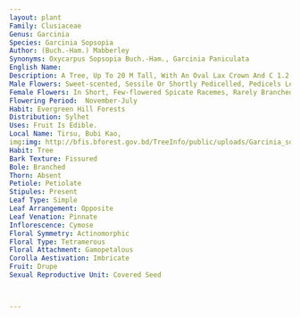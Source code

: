 ```yaml
---
layout: plant
Family: Clusiaceae
Genus: Garcinia
Species: Garcinia Sopsopia
Author: (Buch.-Ham.) Mabberley
Synonyms: Oxycarpus Sopsopia Buch.-Ham., Garcinia Paniculata
English Name: 
Description: A Tree, Up To 20 M Tall, With An Oval Lax Crown And C 1.2 M In Girth, Branchlets Many, Decussate, Ascending, Bark Greyish-red, Peeling Off In Small, Thin, Flakes, Exudes Yellow Gum. Leaves Simple, 13-20 Ã— 4-10 Cm, Oblong-lanceolate Or Obovate, Acuminate At The Apex, Entire Or Repand, Decussate, Glossy, Smooth, Membranous Or Subcoriaceous, Acute At The Base, Lateral Nerves 7-10, C 2 Cm Apart, Prominent Beneath, Petioles 1.5-2.0 Cm Long, Slightly Dilated At The Base, Stout. 
Male Flowers: Sweet-scented, Sessile Or Shortly Pedicelled, Pedicels Less Than 5 Mm Long, In C 12 Cm Long Compound Panicles, Branches Of Panicles Bracteate, Angled, Pinkish-white, Sepals 4, 2 Outer Sepals C 2 Mm Long, Thick, 2 Inner C 2.5 Mm Long, Decussate, Green, Petals 4, Pure Or Dull-white, C 7 Mm Long, Ovate, Concave, Imbricate, Stamens Numerous, In A Large Subglobose, Subsessile Mass, Filaments Short, Anthers Obovate, 2-celled, Dehiscing By 2 Vertical Clefts, Rudimentary Pistil Absent. 
Female Flowers: In Short, Few-flowered Spicate Racemes, Rarely Branched, Similar To But Larger Than The Male Flowers, Sessile Or With Very Short Pedicels, Staminodes Absent Or Rarely 1-2 Filaments Present, Ovary Subglobose, 5-celled, Pentagonous, Stigma Sessile, Convex, Entire, Tubercled, Coronate. Fruit A Berry, C 2.5 Cm Across, Rarely Up To 4.5 Cm In Diameter, Spherical, Succulent, 4-celled, Crowned By Hemispherical Stigma. Seeds 3-5, Reniform, Embedded In Pulpy Aril, Sour In Taste.
Flowering Period:  November-July
Habit: Evergreen Hill Forests
Distribution: Sylhet
Uses: Fruit Is Edible.
Local Name: Tirsu, Bubi Kao, 
img:img: http://bfis.bforest.gov.bd/TreeInfo/public/uploads/Garcinia_sopsopia.jpg
Habit: Tree
Bark Texture: Fissured
Bole: Branched
Thorn: Absent
Petiole: Petiolate
Stipules: Present
Leaf Type: Simple
Leaf Arrangement: Opposite
Leaf Venation: Pinnate
Inflorescence: Cymose
Floral Symmetry: Actinomorphic
Floral Type: Tetramerous
Floral Attachment: Gamopetalous
Corolla Aestivation: Imbricate
Fruit: Drupe
Sexual Reproductive Unit: Covered Seed



---
```


